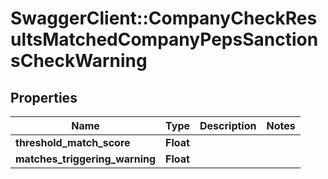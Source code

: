 # SwaggerClient::CompanyCheckResultsMatchedCompanyPepsSanctionsCheckWarning

## Properties
Name | Type | Description | Notes
------------ | ------------- | ------------- | -------------
**threshold_match_score** | **Float** |  | 
**matches_triggering_warning** | **Float** |  | 


